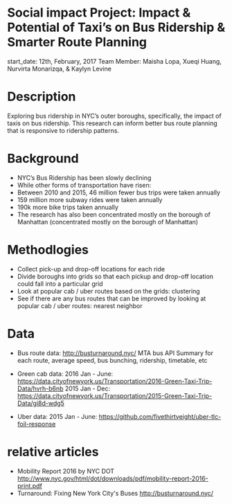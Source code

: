 # Social impact Project: Impact & Potential of Taxi’s on Bus Ridership & Smarter Route Planning 
start_date: 12th, February, 2017
Team Member: Maisha Lopa, Xueqi Huang, Nurvirta Monarizqa, & Kaylyn Levine

# Description
Exploring bus ridership in NYC’s outer boroughs, specifically, the impact of taxis on bus ridership. This research can inform better bus route planning that is responsive to ridership patterns.  
 
# Background
- NYC’s Bus Ridership has been slowly declining 
- While other forms of transportation have risen:
- Between 2010 and 2015, 46 million fewer bus trips were taken annually 
- 159 million more subway rides were taken annually 
- 190k more bike trips taken annually 
- The research has also been concentrated mostly on the borough of Manhattan 
(concentrated mostly on the borough of Manhattan)

# Methodlogies
- Collect pick-up and drop-off locations for each ride
- Divide boroughs into grids so that each pickup and drop-off location could fall into a particular grid
- Look at popular cab / uber routes based on the grids: clustering
- See if there are any bus routes that can be improved by looking at popular cab / uber routes: nearest neighbor

# Data
- Bus route data: 
http://busturnaround.nyc/
MTA bus API
Summary for each route, average speed, bus bunching, ridership, timetable, etc

- Green cab data:
2016 Jan - June: https://data.cityofnewyork.us/Transportation/2016-Green-Taxi-Trip-Data/hvrh-b6nb
2015 Jan - Dec: https://data.cityofnewyork.us/Transportation/2015-Green-Taxi-Trip-Data/gi8d-wdg5

- Uber data:
2015 Jan - June: https://github.com/fivethirtyeight/uber-tlc-foil-response 

# relative articles
- Mobility Report 2016 by NYC DOT
http://www.nyc.gov/html/dot/downloads/pdf/mobility-report-2016-print.pdf
- Turnaround: Fixing New York City's Buses
 http://busturnaround.nyc/
